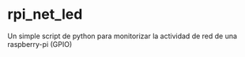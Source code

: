 # rpi_net_led
Un simple script de python para monitorizar la actividad de red de una raspberry-pi (GPIO)
